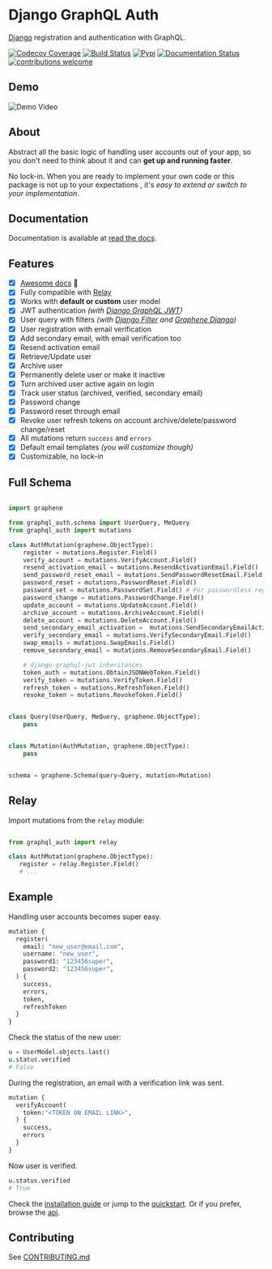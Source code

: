 # Django GraphQL Auth

[Django](https://github.com/django/django) registration and authentication with GraphQL.

[![Codecov Coverage](https://img.shields.io/codecov/c/github/pedrobern/django-graphql-auth/master.svg?style=flat-square)](https://codecov.io/gh/pedrobern/django-graphql-auth/)
[![Build Status](https://travis-ci.com/pedrobern/django-graphql-auth.svg?branch=master)](https://travis-ci.com/pedrobern/django-graphql-auth)
[![Pypi](https://img.shields.io/pypi/v/django-graphql-auth.svg)](https://pypi.org/project/django-graphql-auth/)
[![Documentation Status](https://readthedocs.org/projects/django-graphql-auth/badge/?version=latest)](https://django-graphql-auth.readthedocs.io/en/latest/?badge=latest)
[![contributions welcome](https://img.shields.io/badge/contributions-welcome-brightgreen.svg?style=flat)](https://github.com/pedrobern/django-graphql-auth/blob/master/CONTRIBUTING.md)

## Demo

![Demo Video](https://github.com/pedrobern/django-graphql-auth/blob/master/demo.gif)

## About

Abstract all the basic logic of handling user accounts out of your app,
so you don't need to think about it and can **get up and running faster**.

No lock-in. When you are ready to implement your own code or this package
is not up to your expectations , it's *easy to extend or switch to
your implementation*.


## Documentation

Documentation is available at [read the docs](https://django-graphql-auth.readthedocs.io/en/latest/).


## Features

* [x] [Awesome docs](https://django-graphql-auth.readthedocs.io/en/latest/) :tada:
* [x] Fully compatible with [Relay](https://github.com/facebook/relay>)
* [x] Works with **default or custom** user model
* [x] JWT authentication *(with [Django GraphQL JWT](https://github.com/flavors/django-graphql-jwt))*
* [x] User query with filters *(with [Django Filter](https://github.com/carltongibson/django-filter) and [Graphene Django](https://github.com/graphql-python/graphene-django))*
* [x] User registration with email verification
* [x] Add secondary email, with email verification too
* [x] Resend activation email
* [x] Retrieve/Update user
* [x] Archive user
* [x] Permanently delete user or make it inactive
* [x] Turn archived user active again on login
* [x] Track user status (archived, verified, secondary email)
* [x] Password change
* [x] Password reset through email
* [x] Revoke user refresh tokens on account archive/delete/password change/reset
* [x] All mutations return `success` and `errors`
* [x] Default email templates *(you will customize though)*
* [x] Customizable, no lock-in

## Full Schema

```python

import graphene

from graphql_auth.schema import UserQuery, MeQuery
from graphql_auth import mutations

class AuthMutation(graphene.ObjectType):
    register = mutations.Register.Field()
    verify_account = mutations.VerifyAccount.Field()
    resend_activation_email = mutations.ResendActivationEmail.Field()
    send_password_reset_email = mutations.SendPasswordResetEmail.Field()
    password_reset = mutations.PasswordReset.Field()
    password_set = mutations.PasswordSet.Field() # For passwordless registration
    password_change = mutations.PasswordChange.Field()
    update_account = mutations.UpdateAccount.Field()
    archive_account = mutations.ArchiveAccount.Field()
    delete_account = mutations.DeleteAccount.Field()
    send_secondary_email_activation =  mutations.SendSecondaryEmailActivation.Field()
    verify_secondary_email = mutations.VerifySecondaryEmail.Field()
    swap_emails = mutations.SwapEmails.Field()
    remove_secondary_email = mutations.RemoveSecondaryEmail.Field()

    # django-graphql-jwt inheritances
    token_auth = mutations.ObtainJSONWebToken.Field()
    verify_token = mutations.VerifyToken.Field()
    refresh_token = mutations.RefreshToken.Field()
    revoke_token = mutations.RevokeToken.Field()


class Query(UserQuery, MeQuery, graphene.ObjectType):
    pass


class Mutation(AuthMutation, graphene.ObjectType):
    pass


schema = graphene.Schema(query=Query, mutation=Mutation)
```


## Relay

Import mutations from the ``relay`` module:

```python

from graphql_auth import relay

class AuthMutation(graphene.ObjectType):
   register = relay.Register.Field()
   # ...
```


## Example

Handling user accounts becomes super easy.

```python
mutation {
  register(
    email: "new_user@email.com",
    username: "new_user",
    password1: "123456super",
    password2: "123456super",
  ) {
    success,
    errors,
    token,
    refreshToken
  }
}
```

Check the status of the new user:

```python
u = UserModel.objects.last()
u.status.verified
# False
```

During the registration, an email with a verification link was sent.

```python
mutation {
  verifyAccount(
    token:"<TOKEN ON EMAIL LINK>",
  ) {
    success,
    errors
  }
}
```

Now user is verified.

```python
u.status.verified
# True
```

Check the [installation guide](https://django-graphql-auth.readthedocs.io/en/latest/installation/) or jump to the [quickstart](https://django-graphql-auth.readthedocs.io/en/latest/quickstart/). Or if you prefer, browse the [api](https://django-graphql-auth.readthedocs.io/en/latest/api/).


## Contributing

See [CONTRIBUTING.md](https://github.com/pedrobern/django-graphql-auth/blob/master/CONTRIBUTING.md)
